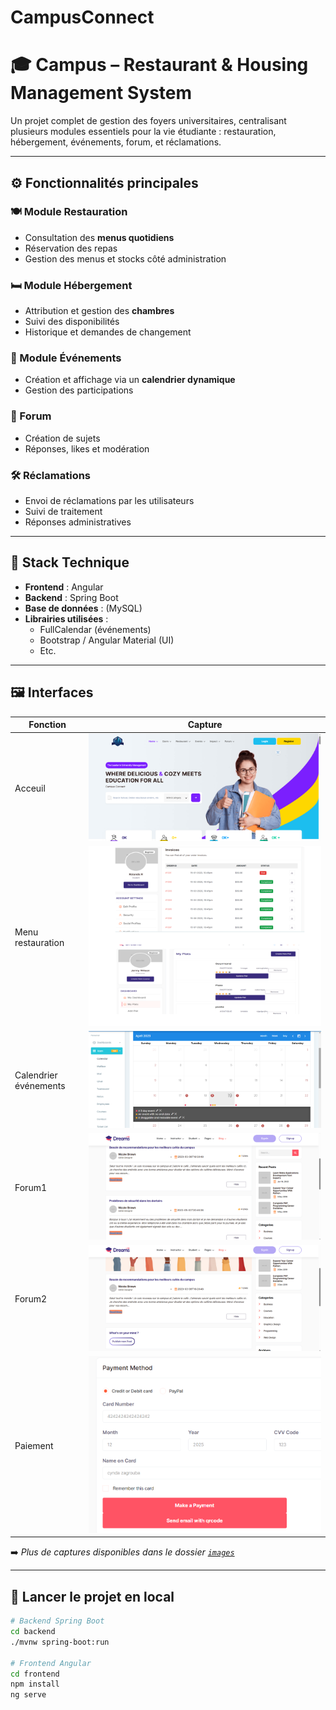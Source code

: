 # CampusConnect
# 🎓 Campus – Restaurant & Housing Management System

Un projet complet de gestion des foyers universitaires, centralisant plusieurs modules essentiels pour la vie étudiante : restauration, hébergement, événements, forum, et réclamations.

---

## ⚙️ Fonctionnalités principales

### 🍽️ Module Restauration
- Consultation des **menus quotidiens**
- Réservation des repas
- Gestion des menus et stocks côté administration

### 🛏️ Module Hébergement
- Attribution et gestion des **chambres**
- Suivi des disponibilités
- Historique et demandes de changement

### 📅 Module Événements
- Création et affichage via un **calendrier dynamique**
- Gestion des participations

### 💬 Forum
- Création de sujets
- Réponses, likes et modération

### 🛠️ Réclamations
- Envoi de réclamations par les utilisateurs
- Suivi de traitement
- Réponses administratives

---

## 🧱 Stack Technique

- **Frontend** : Angular
- **Backend** : Spring Boot
- **Base de données** : (MySQL)
- **Librairies utilisées** :
  - FullCalendar (événements)
  - Bootstrap / Angular Material (UI)
  - Etc.

---

## 🖼️ Interfaces

| Fonction | Capture |
|---------|---------|
| Acceuil | ![acceuil](./images/accueil.png) |
| Menu restauration | ![menu](./images/gestion_plat.png) |
| Calendrier événements | ![calendar](./images/calendar.png) |
| Forum1 | ![forum1](./images/gestion_forum1.png) |
| Forum2 | ![forum2](./images/gestion_forum2.png) |
| Paiement | ![payment](./images/payment.png) |

➡️ *Plus de captures disponibles dans le dossier [`images`](./images)*

---

## 🚀 Lancer le projet en local

```bash
# Backend Spring Boot
cd backend
./mvnw spring-boot:run

# Frontend Angular
cd frontend
npm install
ng serve
